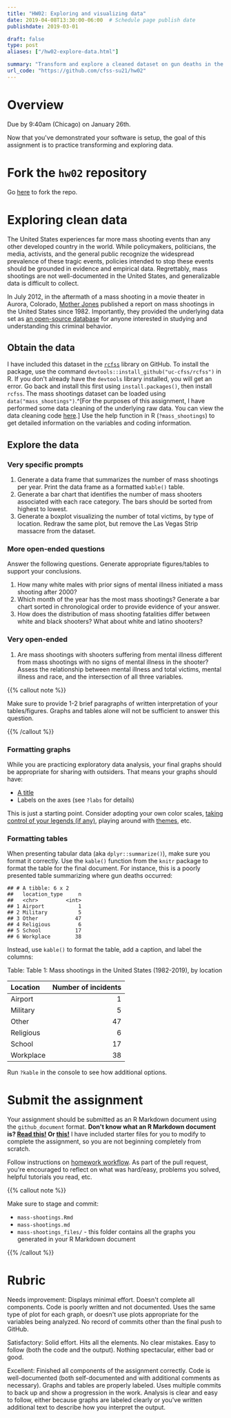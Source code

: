 ```yaml
---
title: "HW02: Exploring and visualizing data"
date: 2019-04-08T13:30:00-06:00  # Schedule page publish date
publishdate: 2019-03-01

draft: false
type: post
aliases: ["/hw02-explore-data.html"]

summary: "Transform and explore a cleaned dataset on gun deaths in the United States."
url_code: "https://github.com/cfss-su21/hw02"
---
```




# Overview

Due by 9:40am (Chicago) on January 26th.

Now that you've demonstrated your software is setup, the goal of this assignment is to practice transforming and exploring data.

# Fork the `hw02` repository

Go [here](https://github.com/cfss-su21/hw02) to fork the repo.

# Exploring clean data

The United States experiences far more mass shooting events than any other developed country in the world. While policymakers, politicians, the media, activists, and the general public recognize the widespread prevalence of these tragic events, policies intended to stop these events should be grounded in evidence and empirical data. Regrettably, mass shootings are not well-documented in the United States, and generalizable data is difficult to collect.

In July 2012, in the aftermath of a mass shooting in a movie theater in Aurora, Colorado,
[Mother Jones](https://www.motherjones.com/politics/2012/07/mass-shootings-map/) published a report on mass shootings in the United States since 1982. Importantly, they provided the underlying data set as [an open-source database](https://www.motherjones.com/politics/2012/12/mass-shootings-mother-jones-full-data/) for anyone interested in studying and understanding this criminal behavior.

## Obtain the data

I have included this dataset in the [`rcfss`](https://github.com/uc-cfss/rcfss) library on GitHub. To install the package, use the command `devtools::install_github("uc-cfss/rcfss")` in R. If you don't already have the `devtools` library installed, you will get an error. Go back and install this first using `install.packages()`, then install `rcfss`. The mass shootings dataset can be loaded using `data("mass_shootings")`.^[For the purposes of this assignment, I have performed some data cleaning of the underlying raw data. You can view the data cleaning code [here](https://github.com/uc-cfss/rcfss/blob/master/data-raw/mass-shootings.R).] Use the help function in R (`?mass_shootings`) to get detailed information on the variables and coding information.

## Explore the data

### Very specific prompts

1. Generate a data frame that summarizes the number of mass shootings per year. Print the data frame as a formatted `kable()` table.
1. Generate a bar chart that identifies the number of mass shooters associated with each race category. The bars should be sorted from highest to lowest.
1. Generate a boxplot visualizing the number of total victims, by type of location. Redraw the same plot, but remove the Las Vegas Strip massacre from the dataset.

### More open-ended questions

Answer the following questions. Generate appropriate figures/tables to support your conclusions.

1. How many white males with prior signs of mental illness initiated a mass shooting after 2000?
1. Which month of the year has the most mass shootings? Generate a bar chart sorted in chronological order to provide evidence of your answer.
1. How does the distribution of mass shooting fatalities differ between white and black shooters? What about white and latino shooters?

### Very open-ended

1. Are mass shootings with shooters suffering from mental illness different from mass shootings with no signs of mental illness in the shooter? Assess the relationship between mental illness and total victims, mental illness and race, and the intersection of all three variables.

{{% callout note %}}

Make sure to provide 1-2 brief paragraphs of written interpretation of your tables/figures. Graphs and tables alone will not be sufficient to answer this question.

{{% /callout %}}

### Formatting graphs

While you are practicing exploratory data analysis, your final graphs should be appropriate for sharing with outsiders. That means your graphs should have:

* [A title](http://r4ds.had.co.nz/graphics-for-communication.html#label)
* Labels on the axes (see `?labs` for details)

This is just a starting point. Consider adopting your own color scales, [taking control of your legends (if any)](http://www.cookbook-r.com/Graphs/Legends_(ggplot2)/), playing around with [themes](https://ggplot2.tidyverse.org/reference/index.html#section-themes), etc.

### Formatting tables

When presenting tabular data (aka `dplyr::summarize()`), make sure you format it correctly. Use the `kable()` function from the `knitr` package to format the table for the final document. For instance, this is a poorly presented table summarizing where gun deaths occurred:




```
## # A tibble: 6 x 2
##   location_type     n
##   <chr>         <int>
## 1 Airport           1
## 2 Military          5
## 3 Other            47
## 4 Religious         6
## 5 School           17
## 6 Workplace        38
```

Instead, use `kable()` to format the table, add a caption, and label the columns:


Table: Table 1: Mass shootings in the United States (1982-2019), by location

|Location  | Number of incidents|
|:---------|-------------------:|
|Airport   |                   1|
|Military  |                   5|
|Other     |                  47|
|Religious |                   6|
|School    |                  17|
|Workplace |                  38|

Run `?kable` in the console to see how additional options.

# Submit the assignment

Your assignment should be submitted as an R Markdown document using the `github_document` format. **Don't know what an R Markdown document is? [Read this!](http://rmarkdown.rstudio.com/lesson-1.html) Or [this!](http://r4ds.had.co.nz/r-markdown.html)** I have included starter files for you to modify to complete the assignment, so you are not beginning completely from scratch.

Follow instructions on [homework workflow](/faq/homework-guidelines/#homework-workflow). As part of the pull request, you're encouraged to reflect on what was hard/easy, problems you solved, helpful tutorials you read, etc.

{{% callout note %}}

Make sure to stage and commit:

* `mass-shootings.Rmd`
* `mass-shootings.md`
* `mass-shootings_files/` - this folder contains all the graphs you generated in your R Markdown document

{{% /callout %}}

# Rubric

Needs improvement: Displays minimal effort. Doesn't complete all components. Code is poorly written and not documented. Uses the same type of plot for each graph, or doesn't use plots appropriate for the variables being analyzed. No record of commits other than the final push to GitHub.

Satisfactory: Solid effort. Hits all the elements. No clear mistakes. Easy to follow (both the code and the output). Nothing spectacular, either bad or good.

Excellent: Finished all components of the assignment correctly. Code is well-documented (both self-documented and with additional comments as necessary). Graphs and tables are properly labeled. Uses multiple commits to back up and show a progression in the work. Analysis is clear and easy to follow, either because graphs are labeled clearly or you've written additional text to describe how you interpret the output.
